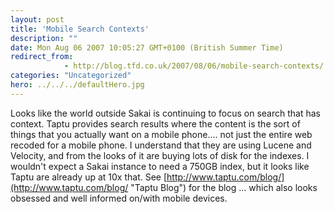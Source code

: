 ```yaml
---
layout: post
title: 'Mobile Search Contexts'
description: ""
date: Mon Aug 06 2007 10:05:27 GMT+0100 (British Summer Time)
redirect_from: 
            - http://blog.tfd.co.uk/2007/08/06/mobile-search-contexts/
categories: "Uncategorized"
hero: ../../../defaultHero.jpg
---
```

Looks like the world outside Sakai is continuing to focus on search that has context. Taptu provides search results where the content is the sort of things that you actually want on a mobile phone.... not just the entire web recoded for a mobile phone. I understand that they are using Lucene and Velocity, and from the looks of it are buying lots of disk for the indexes. I wouldn't expect a Sakai instance to need a 750GB index, but it looks like Taptu are already up at 10x that. See [http://www.taptu.com/blog/](http://www.taptu.com/blog/ "Taptu Blog") for the blog ... which also looks obsessed and well informed on/with mobile devices.
